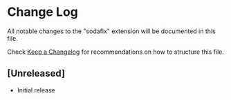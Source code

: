 # Change Log

All notable changes to the "sodaflx" extension will be documented in this file.

Check [Keep a Changelog](http://keepachangelog.com/) for recommendations on how to structure this file.

## [Unreleased]

- Initial release
